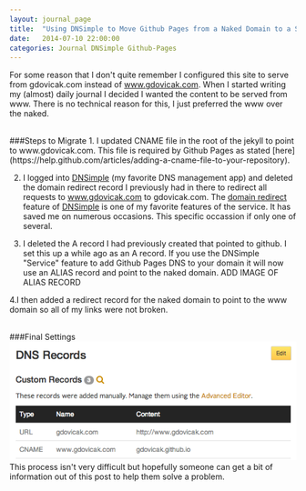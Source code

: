 ```yaml
---
layout: journal_page
title:  "Using DNSimple to Move Github Pages from a Naked Domain to a Subdomain"
date:   2014-07-10 22:00:00
categories: Journal DNSimple Github-Pages
---
```



For some reason that I don't quite remember I configured this site to serve from gdovicak.com instead of www.gdovicak.com. When I started writing my (almost) daily journal I decided I wanted the content to be served from www. There is no technical reason for this, I just preferred the www over the naked.

<br />
###Steps to Migrate
1. I updated CNAME file in the root of the jekyll to point to www.gdovicak.com. This file is required by Github Pages as stated [here](https://help.github.com/articles/adding-a-cname-file-to-your-repository).

2. I logged into [DNSimple](http://www.dnsimple.com) (my favorite DNS management app) and deleted the domain redirect record I previously had in there to redirect all requests to www.gdovicak.com to gdovicak.com. The [domain redirect](http://support.dnsimple.com/articles/redirect/) feature of [DNSimple](http://www.dnsimple.com) is one of my favorite features of the service. It has saved me on numerous occasions. This specific occassion if only one of several.

3. I deleted the A record I had previously created that pointed to github. I set this up a while ago as an A record. If you use the DNSimple "Service" feature to add Github Pages DNS to your domain it will now use an ALIAS record and point to the naked domain. ADD IMAGE OF ALIAS RECORD 

4.I then added a redirect record for the naked domain to point to the www domain so all of my links were not broken.

<br />
###Final Settings
<img src="/assets/images/gdovicak_dnsimple.png" />

<br />
This process isn't very difficult but hopefully someone can get a bit of information out of this post to help them solve a problem.
